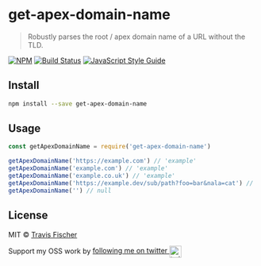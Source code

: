 # get-apex-domain-name

> Robustly parses the root / apex domain name of a URL without the TLD.

[![NPM](https://img.shields.io/npm/v/get-apex-domain-name.svg)](https://www.npmjs.com/package/get-apex-domain-name) [![Build Status](https://travis-ci.com/transitive-bullshit/get-apex-domain-name.svg?branch=master)](https://travis-ci.com/transitive-bullshit/get-apex-domain-name) [![JavaScript Style Guide](https://img.shields.io/badge/code_style-standard-brightgreen.svg)](https://standardjs.com)

## Install

```bash
npm install --save get-apex-domain-name
```

## Usage

```js
const getApexDomainName = require('get-apex-domain-name')

getApexDomainName('https://example.com') // 'example'
getApexDomainName('example.com') // 'example'
getApexDomainName('example.co.uk') // 'example'
getApexDomainName('https://example.dev/sub/path?foo=bar&nala=cat') // 'example'
getApexDomainName('') // null
```

## License

MIT © [Travis Fischer](https://github.com/transitive-bullshit)

Support my OSS work by <a href="https://twitter.com/transitive_bs">following me on twitter <img src="https://storage.googleapis.com/saasify-assets/twitter-logo.svg" alt="twitter" height="24px" align="center"></a>
